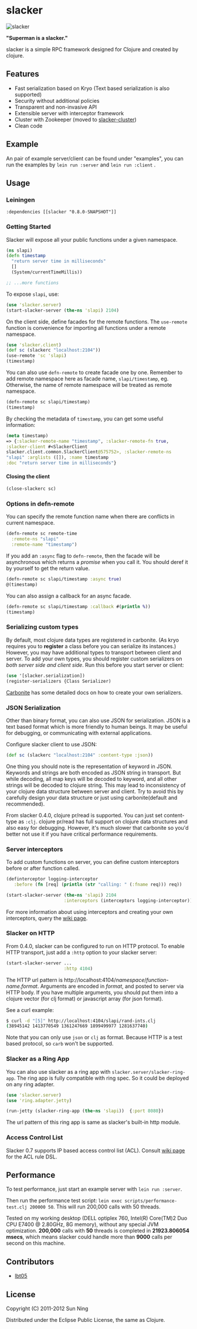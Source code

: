# slacker

![slacker](http://i.imgur.com/Jd02f.png)

**"Superman is a slacker."**

slacker is a simple RPC framework designed for Clojure and created by clojure.

## Features

* Fast serialization based on Kryo (Text based serialization is also supported)
* Security without additional policies
* Transparent and non-invasive API
* Extensible server with interceptor framework
* Cluster with Zookeeper (moved to [slacker-cluster](https://github.com/sunng87/slacker-cluster))
* Clean code

## Example

An pair of example server/client can be found under "examples", you
can run the examples by `lein run :server` and `lein run :client` . 

## Usage

### Leiningen

    :dependencies [[slacker "0.8.0-SNAPSHOT"]]

### Getting Started

Slacker will expose all your public functions under a given
namespace. 

``` clojure
(ns slapi)
(defn timestamp 
  "return server time in milliseconds"
  []
  (System/currentTimeMillis))

;; ...more functions
```             

To expose `slapi`, use:

``` clojure
(use 'slacker.server)
(start-slacker-server (the-ns 'slapi) 2104)
```

On the client side, define facades for the remote functions.
The `use-remote` function is convenience for importing all functions
under a remote namespace. 

``` clojure
(use 'slacker.client)
(def sc (slackerc "localhost:2104"))
(use-remote 'sc 'slapi)
(timestamp)
```

You can also use `defn-remote` to create facade one by one. Remember
to add remote namespace here as facade name, `slapi/timestamp`,
eg. Otherwise, the name of remote namespace will be treated as remote
namespace. 

``` clojure
(defn-remote sc slapi/timestamp)
(timestamp)
```

By checking the metadata of `timestamp`, you can get some useful
information:

``` clojure
(meta timestamp)
=> {:slacker-remote-name "timestamp", :slacker-remote-fn true,
:slacker-client #<SlackerClient
slacker.client.common.SlackerClient@575752>, :slacker-remote-ns
"slapi" :arglists ([]), :name timestamp 
:doc "return server time in milliseconds"}
```

#### Closing the client

``` clojure
(close-slackerc sc)
```

### Options in defn-remote

You can specify the remote function name when there are conflicts in
current namespace.

``` clojure
(defn-remote sc remote-time
  :remote-ns "slapi"
  :remote-name "timestamp")
```

If you add an `:async` flag to `defn-remote`, then the facade will be
asynchronous which returns a *promise* when you call it. You should
deref it by yourself to get the return value.

``` clojure
(defn-remote sc slapi/timestamp :async true)
@(timestamp)
```

You can also assign a callback for an async facade.

``` clojure
(defn-remote sc slapi/timestamp :callback #(println %))
(timestamp)
```

### Serializing custom types

By default, most clojure data types are registered in carbonite. (As
kryo requires you to **register** a class before you can serialize
its instances.) However, you may have additional types to
transport between client and server. To add your own types, you should
register custom serializers on *both server side and client side*. Run
this before you start server or client:

``` clojure
(use '[slacker.serialization])
(register-serializers {Class Serializer)
```
[Carbonite](https://github.com/revelytix/carbonite "carbonite") has
some detailed docs on how to create your own serializers.

### JSON Serialization

Other than binary format, you can also use JSON for
serialization. JSON is a text based format which is more friendly to
human beings. It may be useful for debugging, or communicating with
external applications.

Configure slacker client to use JSON:

``` clojure
(def sc (slackerc "localhost:2104" :content-type :json))
```

One thing you should note is the representation of keyword in
JSON. Keywords and strings are both encoded as JSON string in
transport. But while decoding, all map keys will be decoded to
keyword, and all other strings will be decoded to clojure string. This
may lead to inconsistency of your clojure data structure between server and
client. Try to avoid this by carefully design your data structure or
just using carbonite(default and recommended).

From slacker 0.4.0, clojure pr/read is supported. You can just
set content-type as `:clj`. clojure pr/read has full support on
clojure data structures and also easy for debugging. However, it's
much slower that carbonite so you'd better not use it if you have
critical performance requirements.

### Server interceptors

To add custom functions on server, you can define custom
interceptors before or after function called.

``` clojure
(definterceptor logging-interceptor 
   :before (fn [req] (println (str "calling: " (:fname req))) req))

(start-slacker-server (the-ns 'slapi) 2104
                      :interceptors (interceptors logging-interceptor))
```

For more information about using interceptors and creating your own
interceptors, query the [wiki
page](https://github.com/sunng87/slacker/wiki/Interceptors).

### Slacker on HTTP

From 0.4.0, slacker can be configured to run on HTTP protocol. To
enable HTTP transport, just add a `:http` option to your slacker
server:

``` clojure
(start-slacker-server ...
                      :http 4104)
```

The HTTP url pattern is
http://localhost:4104/*namespace*/*function-name*.*format*.  Arguments
are encoded in *format*, and posted to server via HTTP body. If you
have multiple arguments, you should put them into a clojure vector
(for clj format) or javascript array (for json format).

See a curl example:

``` bash
$ curl -d "[5]" http://localhost:4104/slapi/rand-ints.clj
(38945142 1413770549 1361247669 1899499977 1281637740)
```

Note that you can only use `json` or `clj` as format. Because HTTP is
a test based protocol, so `carb` won't be supported.

### Slacker as a Ring App

You can also use slacker as a ring app with
`slacker.server/slacker-ring-app`. The ring app is fully compatible
with ring spec. So it could be deployed on any ring adapter.

``` clojure
(use 'slacker.server)
(use 'ring.adapter.jetty)

(run-jetty (slacker-ring-app (the-ns 'slapi))  {:port 8080})
```

The url pattern of this ring app is same as slacker's built-in http
module. 

### Access Control List

Slacker 0.7 supports IP based access control list (ACL). Consult [wiki
page](https://github.com/sunng87/slacker/wiki/AccessControlList) for the ACL rule DSL.

## Performance

To test performance, just start an example server with `lein run :server`.

Then run the performance test script: 
`lein exec scripts/performance-test.clj 200000 50`. This will run
200,000 calls with 50 threads.

Tested on my working desktop (DELL optiplex 760, Intel(R) Core(TM)2
Duo CPU E7400 @ 2.80GHz, 8G memory), without any special JVM optimization.
**200,000** calls with **50** threads is completed in **21923.806054
msecs**, which means slacker could handle more than **9000** calls per
second on this machine.

## Contributors

* [lbt05](https://github.com/lbt05)

## License

Copyright (C) 2011-2012 Sun Ning

Distributed under the Eclipse Public License, the same as Clojure.
